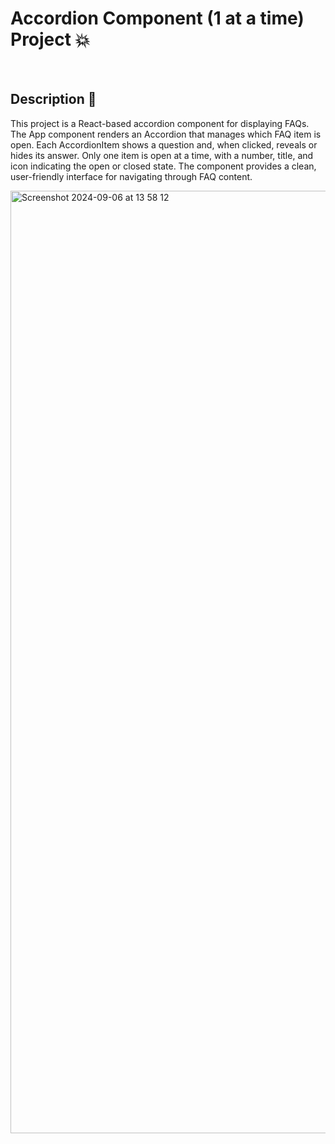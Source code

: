 # Accordion Component (1 at a time) Project 💥

<br />

## Description 💬

This project is a React-based accordion component for displaying FAQs. The App component renders an Accordion that manages which FAQ item is open. Each AccordionItem shows a question and, when clicked, reveals or hides its answer. Only one item is open at a time, with a number, title, and icon indicating the open or closed state. The component provides a clean, user-friendly interface for navigating through FAQ content.

<img width="1508" alt="Screenshot 2024-09-06 at 13 58 12" src="https://github.com/user-attachments/assets/405e3f29-ba02-4cb9-9da3-51d89025544a">
